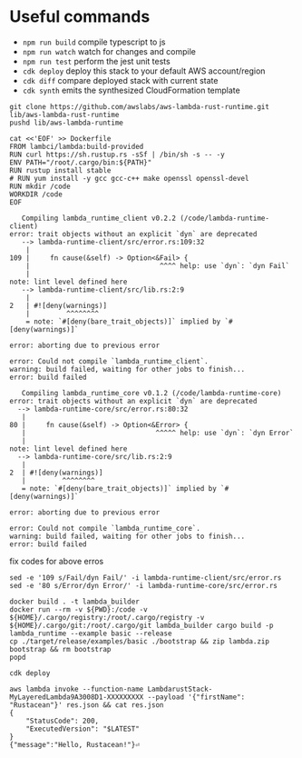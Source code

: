# Useful commands

- `npm run build` compile typescript to js
- `npm run watch` watch for changes and compile
- `npm run test` perform the jest unit tests
- `cdk deploy` deploy this stack to your default AWS account/region
- `cdk diff` compare deployed stack with current state
- `cdk synth` emits the synthesized CloudFormation template

```
git clone https://github.com/awslabs/aws-lambda-rust-runtime.git lib/aws-lambda-rust-runtime
pushd lib/aws-lambda-runtime
```

```
cat <<'EOF' >> Dockerfile
FROM lambci/lambda:build-provided
RUN curl https://sh.rustup.rs -sSf | /bin/sh -s -- -y
ENV PATH="/root/.cargo/bin:${PATH}"
RUN rustup install stable
# RUN yum install -y gcc gcc-c++ make openssl openssl-devel
RUN mkdir /code
WORKDIR /code
EOF
```

```
   Compiling lambda_runtime_client v0.2.2 (/code/lambda-runtime-client)
error: trait objects without an explicit `dyn` are deprecated
   --> lambda-runtime-client/src/error.rs:109:32
    |
109 |     fn cause(&self) -> Option<&Fail> {
    |                                ^^^^ help: use `dyn`: `dyn Fail`
    |
note: lint level defined here
   --> lambda-runtime-client/src/lib.rs:2:9
    |
2   | #![deny(warnings)]
    |         ^^^^^^^^
    = note: `#[deny(bare_trait_objects)]` implied by `#[deny(warnings)]`

error: aborting due to previous error

error: Could not compile `lambda_runtime_client`.
warning: build failed, waiting for other jobs to finish...
error: build failed
```

```
   Compiling lambda_runtime_core v0.1.2 (/code/lambda-runtime-core)
error: trait objects without an explicit `dyn` are deprecated
  --> lambda-runtime-core/src/error.rs:80:32
   |
80 |     fn cause(&self) -> Option<&Error> {
   |                                ^^^^^ help: use `dyn`: `dyn Error`
   |
note: lint level defined here
  --> lambda-runtime-core/src/lib.rs:2:9
   |
2  | #![deny(warnings)]
   |         ^^^^^^^^
   = note: `#[deny(bare_trait_objects)]` implied by `#[deny(warnings)]`

error: aborting due to previous error

error: Could not compile `lambda_runtime_core`.
warning: build failed, waiting for other jobs to finish...
error: build failed
```

fix codes for above erros

```
sed -e '109 s/Fail/dyn Fail/' -i lambda-runtime-client/src/error.rs
sed -e '80 s/Error/dyn Error/' -i lambda-runtime-core/src/error.rs
```

```
docker build . -t lambda_builder
docker run --rm -v ${PWD}:/code -v ${HOME}/.cargo/registry:/root/.cargo/registry -v ${HOME}/.cargo/git:/root/.cargo/git lambda_builder cargo build -p lambda_runtime --example basic --release
cp ./target/release/examples/basic ./bootstrap && zip lambda.zip bootstrap && rm bootstrap
popd
```

```
cdk deploy
```

```
aws lambda invoke --function-name LambdarustStack-MyLayeredLambda9A3008D1-XXXXXXXXX --payload '{"firstName": "Rustacean"}' res.json && cat res.json
{
    "StatusCode": 200,
    "ExecutedVersion": "$LATEST"
}
{"message":"Hello, Rustacean!"}⏎
```
